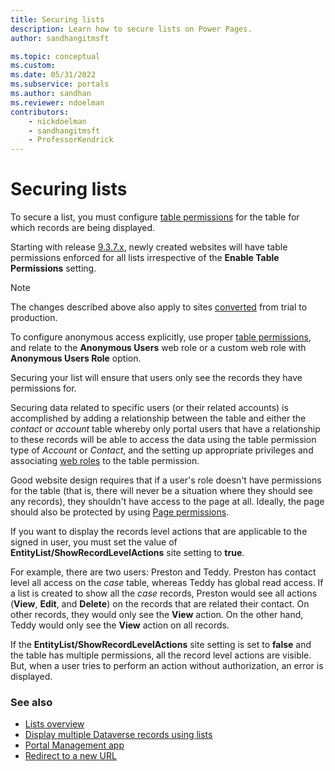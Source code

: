 ```yaml
---
title: Securing lists
description: Learn how to secure lists on Power Pages.
author: sandhangitmsft

ms.topic: conceptual
ms.custom: 
ms.date: 05/31/2022
ms.subservice: portals
ms.author: sandhan
ms.reviewer: ndoelman
contributors:
    - nickdoelman
    - sandhangitmsft
    - ProfessorKendrick
---
```


# Securing lists

To secure a list, you must configure [table permissions](../security/table-permissions.md) for the table for which records are being displayed.

Starting with release [9.3.7.x](/power-platform/released-versions/portals/portalupdate1), newly created websites will have table permissions enforced for all lists irrespective of the **Enable Table Permissions** setting.

> [!NOTE]
> The changes described above also apply to sites [converted](/power-apps/maker/portals/admin/convert-portal) from trial to production.

To configure anonymous access explicitly, use proper [table permissions](../security/table-permissions.md), and relate to the **Anonymous Users** web role or a custom web role with **Anonymous Users Role** option.

Securing your list will ensure that users only see the records they have permissions for. 

Securing data related to specific users (or their related accounts) is accomplished by adding a relationship between the table and either the *contact* or *account* table whereby only portal users that have a relationship to these records will be able to access the data using the table permission type of *Account* or *Contact*, and the setting up appropriate privileges and associating [web roles](../security/create-web-roles.md) to the table permission.

Good website design requires that if a user's role doesn't have permissions for the table (that is, there will never be a situation where they should see any records), they shouldn't have access to the page at all. Ideally, the page should also be protected by using [Page permissions](../security/page-security.md).

If you want to display the records level actions that are applicable to the signed in user, you must set the value of **EntityList/ShowRecordLevelActions** site setting to **true**. 

For example, there are two users: Preston and Teddy. Preston has contact level all access on the *case* table, whereas Teddy has global read access. If a list is created to show all the *case* records, Preston would see all actions (**View**, **Edit**, and **Delete**) on the records that are related their contact. On other records, they would only see the **View** action. On the other hand, Teddy would only see the **View** action on all records.

If the **EntityList/ShowRecordLevelActions** site setting is set to **false** and the table has multiple permissions, all the record level actions are visible. But, when a user tries to perform an action without authorization, an error is displayed.

### See also

- [Lists overview](lists.md)
- [Display multiple Dataverse records using lists](/training/modules/portals-access-data-platform/2-entity-lists)
- [Portal Management app](portal-management-app.md)  
- [Redirect to a new URL](add-redirect-url.md)
